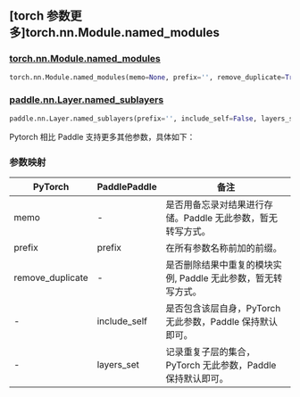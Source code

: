 ## [torch 参数更多]torch.nn.Module.named_modules

### [torch.nn.Module.named_modules](https://pytorch.org/docs/stable/generated/torch.nn.Module.html#torch.nn.Module.named_modules)

```python
torch.nn.Module.named_modules(memo=None, prefix='', remove_duplicate=True)
```

### [paddle.nn.Layer.named_sublayers](https://www.paddlepaddle.org.cn/documentation/docs/zh/develop/api/paddle/nn/Layer_cn.html#named-sublayers-prefix-include-self-false-layers-set-none)

```python
paddle.nn.Layer.named_sublayers(prefix='', include_self=False, layers_set=None)
```

Pytorch 相比 Paddle 支持更多其他参数，具体如下：

### 参数映射

| PyTorch        | PaddlePaddle | 备注                                                          |
| -------------- | ------------ | ------------------------------------------------------------- |
| memo          | -           | 是否用备忘录对结果进行存储。Paddle 无此参数，暂无转写方式。                               |
| prefix   | prefix  | 在所有参数名称前加的前缀。                                            |
| remove_duplicate   | -  | 是否删除结果中重复的模块实例, Paddle 无此参数，暂无转写方式。                                            |
| -         | include_self      | 是否包含该层自身，PyTorch 无此参数，Paddle 保持默认即可。                                                |
| -         | layers_set      | 记录重复子层的集合，PyTorch 无此参数，Paddle 保持默认即可。                                                |

